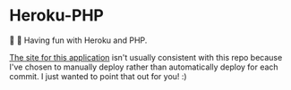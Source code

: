 # Heroku-PHP

:wine_glass: :pizza: Having fun with Heroku and PHP.

[The site for this application](https://immense-harbor-4668.herokuapp.com/) isn't usually consistent with this repo because I've chosen to manually deploy rather than automatically deploy for each commit. I just wanted to point that out for you! :)
